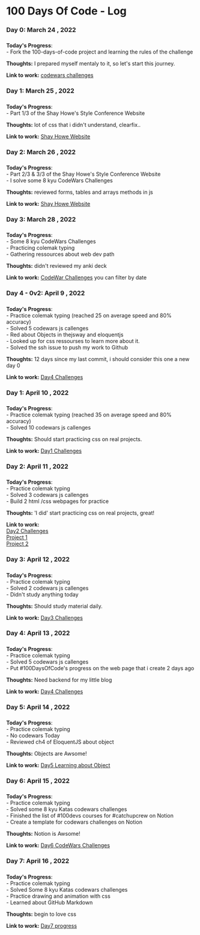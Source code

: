 # 100 Days Of Code - Log

### Day 0: March 24 , 2022
#####

**Today's Progress**:  
	- Fork the 100-days-of-code project and learning the rules of the challenge

**Thoughts:** I prepared myself mentaly to it, so let's start this journey.

**Link to work:** [codewars challenges](https://winchy82dev.notion.site/CodeWar-Challenges-571759acf3a84ecfa5f929f5b98c977a)

### Day 1: March 25 , 2022
#####
**Today's Progress**:  
	- Part 1/3 of the Shay Howe's Style Conference Website 

**Thoughts:** lot of css that i didn't understand, clearfix..

**Link to work:** [Shay Howe Website](https://github.com/winchy82dev/-100devs-ShayHoweConfWebSiteByWinchy)

### Day 2: March 26 , 2022
#####
**Today's Progress**:  
	- Part 2/3 & 3/3 of the Shay Howe's Style Conference Website  
	- I solve some 8 kyu CodeWars Challenges 
    
**Thoughts:** reviewed forms, tables and arrays methods in js

**Link to work:** [Shay Howe Website](https://github.com/winchy82dev/-100devs-ShayHoweConfWebSiteByWinchy)

### Day 3: March 28 , 2022
#####
**Today's Progress**:  
	- Some 8 kyu CodeWars Challenges  
	- Practicing colemak typing  
	- Gathering ressources about web dev path
    
**Thoughts:** didn't reviewed my anki deck

**Link to work:** [CodeWar Challenges](https://winchy82dev.notion.site/CodeWar-Challenges-571759acf3a84ecfa5f929f5b98c977a) you can filter by date

### Day 4 - 0v2: April 9 , 2022
#####
**Today's Progress**:  
	- Practice colemak typing (reached 25 on average speed and 80% accuracy)  
	- Solved 5 codewars js callenges  
	- Red about Objects in thejsway and eloquentjs  
	- Looked up for css ressourses to learn more about it.  
 	- Solved the ssh issue to push my work to Github
    
**Thoughts:** 12 days since my last commit, i should consider this one a new day 0

**Link to work:** [Day4 Challenges](https://winchy82dev.github.io/coding-time/8kyu/day000/dayv2-000.html) 

### Day 1: April 10 , 2022
#####
**Today's Progress**:  
	- Practice colemak typing (reached 35 on average speed and 80% accuracy)  
	- Solved 10 codewars js callenges
    
**Thoughts:** Should start practicing css on real projects.

**Link to work:** [Day1 Challenges](https://winchy82dev.github.io/coding-time/8kyu/day001/dayv2-001.html) 


### Day 2: April 11 , 2022
#####
**Today's Progress**:  
	- Practice colemak typing  
 	- Solved 3 codewars js callenges  
 	- Build 2 html /css webpages for practice
    
**Thoughts:** 'I did' start practicing css on real projects, great!

**Link to work:**  
	[Day2 Challenges](https://winchy82dev.github.io/coding-time/8kyu/day002/dayv2-002.html)  
	[Project 1](https://winchy82dev.github.io/ProjectsGA/Project%201-BasicHTML/index.html)  
	[Project 2](https://winchy82dev.github.io/ProjectsGA/Project%202-Responsive%20Blog%20Theme/index.html)

### Day 3: April 12 , 2022
#####
**Today's Progress**:  
	- Practice colemak typing  
 	- Solved 2 codewars js callenges  
 	- Didn't study anything today
    
**Thoughts:** Should study material daily.

**Link to work:** 
	[Day3 Challenges](https://winchy82dev.github.io/coding-time/8kyu/day003/day003.html) 

### Day 4: April 13 , 2022
#####
**Today's Progress**:  
	- Practice colemak typing  
 	- Solved 5 codewars js callenges  
 	- Put #100DaysOfCode's progress on the web page that i create 2 days ago
    
**Thoughts:** Need backend for my little blog

**Link to work:** 
	[Day4 Challenges](https://winchy82dev.github.io/coding-time/8kyu/day004/day004.html) 

### Day 5: April 14 , 2022
#####
**Today's Progress**:  
	- Practice colemak typing  
 	- No codewars Today  
 	- Reviewed ch4 of EloquentJS about object
    
**Thoughts:** Objects are Awsome!

**Link to work:** 
	[Day5 Learning about Object](https://replit.com/@winchy/ch4-Array-and-Objects-review-ejs?v=1#script.js) 

### Day 6: April 15 , 2022
#####
**Today's Progress**:  
	- Practice colemak typing  
 	- Solved some 8 kyu Katas codewars challenges  
 	- Finished the list of #100devs courses for #catchupcrew on Notion  
    - Create a template for codewars challenges on Notion

**Thoughts:** Notion is Awsome!

**Link to work:** 
	[Day6 CodeWars Challenges](https://winchy82dev.github.io/coding-time/8kyu/day006/day006.html) 


### Day 7: April 16 , 2022
#####
**Today's Progress**:  
	- Practice colemak typing  
 	- Solved Some 8 kyu Katas codewars challenges  
	- Practice drawing and animation with css  
	- Learned about GitHub Markdown
 	

**Thoughts:** begin to love css

**Link to work:** 
	[Day7 progress](https://winchy82dev.github.io/coding-time/8kyu/day007/day007.html) 
<!--
### Day 0: February 30, 2016 (Example 2)
##### (delete me or comment me out)

**Today's Progress**: Fixed CSS, worked on canvas functionality for the app.

**Thoughts**: I really struggled with CSS, but, overall, I feel like I am slowly getting better at it. Canvas is still new for me, but I managed to figure out some basic functionality.

**Link(s) to work**: [Calculator App](http://www.example.com)


### Day 1: June 27, Monday

**Today's Progress**: I've gone through many exercises on FreeCodeCamp.

**Thoughts** I've recently started coding, and it's a great feeling when I finally solve an algorithm challenge after a lot of attempts and hours spent.

**Link(s) to work**
1. [Find the Longest Word in a String](https://www.freecodecamp.com/challenges/find-the-longest-word-in-a-string)
2. [Title Case a Sentence](https://www.freecodecamp.com/challenges/title-case-a-sentence)

-->
